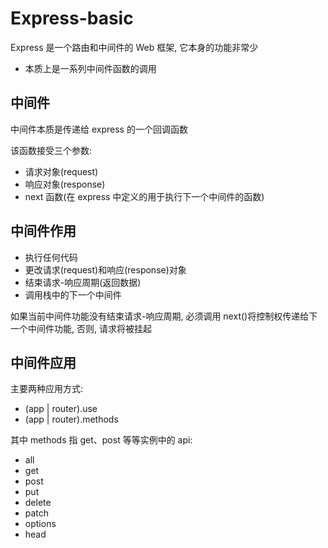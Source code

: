 # Express-basic

Express 是一个路由和中间件的 Web 框架, 它本身的功能非常少

- 本质上是一系列中间件函数的调用

## 中间件

中间件本质是传递给 express 的一个回调函数

该函数接受三个参数:

- 请求对象(request)
- 响应对象(response)
- next 函数(在 express 中定义的用于执行下一个中间件的函数)

## 中间件作用

- 执行任何代码
- 更改请求(request)和响应(response)对象
- 结束请求-响应周期(返回数据)
- 调用栈中的下一个中间件

如果当前中间件功能没有结束请求-响应周期, 必须调用 next()将控制权传递给下一个中间件功能, 否则, 请求将被挂起

## 中间件应用

主要两种应用方式:

- (app | router).use
- (app | router).methods

其中 methods 指 get、post 等等实例中的 api:

- all
- get
- post
- put
- delete
- patch
- options
- head
